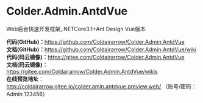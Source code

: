 # Colder.Admin.AntdVue  
Web后台快速开发框架,.NETCore3.1+Ant Design Vue版本  

**代码(GitHub)：**<https://github.com/Coldairarrow/Colder.Admin.AntdVue>  
**文档(GitHub)：**<https://github.com/Coldairarrow/Colder.Admin.AntdVue/wiki>  
**代码(码云镜像)：**<https://gitee.com/Coldairarrow/Colder.Admin.AntdVue>  
**文档(码云镜像)：**<https://gitee.com/Coldairarrow/Colder.Admin.AntdVue/wikis>  
**在线预览地址**：<http://coldairarrow.gitee.io/colder.amin.antdvue.preview.web/>  （账号/密码：Admin 123456）
